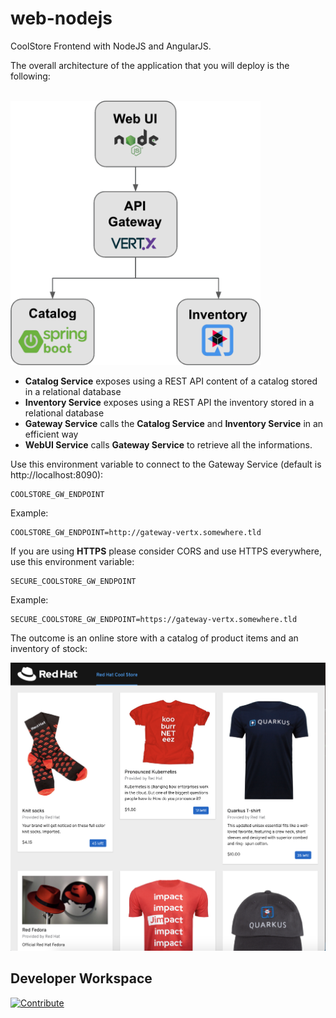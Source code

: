# web-nodejs
CoolStore Frontend with NodeJS and AngularJS.


The overall architecture of the application that you will deploy is the following:


<br>
<img src="coolstore-arch.png" width="400" alt="Coolstore Architecture">

* **Catalog Service** exposes using a REST API content of a catalog stored in a relational database
* **Inventory Service** exposes using a REST API the inventory stored in a relational database
* **Gateway Service** calls the **Catalog Service** and **Inventory Service** in an efficient way
* **WebUI Service** calls **Gateway Service** to retrieve all the informations.

Use this environment variable to connect to the Gateway Service (default is http://localhost:8090):
```
COOLSTORE_GW_ENDPOINT
```
Example:
```
COOLSTORE_GW_ENDPOINT=http://gateway-vertx.somewhere.tld
```

If you are using **HTTPS** please consider CORS and use HTTPS everywhere, use this environment variable:

```
SECURE_COOLSTORE_GW_ENDPOINT
```

Example:
```
SECURE_COOLSTORE_GW_ENDPOINT=https://gateway-vertx.somewhere.tld
```

The outcome is an online store with a catalog of product items and an inventory of stock:

<img src="coolstore-web.png" width="600" alt="Coolstore Shop">


## Developer Workspace

[![Contribute](https://raw.githubusercontent.com/blues-man/cloud-native-workshop/demo/factory-contribute.svg)](https://codeready-openshift-workspaces.apps.crc.testing/factory?url=https://github.com/modernizing-java-applications-book/web-nodejs&policies.create=peruser)


